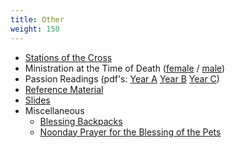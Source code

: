 ```yaml
---
title: Other
weight: 150
---
```


- [Stations of the Cross](stations)
- Ministration at the Time of Death ([female](atdeath/atdeath-f) / [male](atdeath/atdeath-m))
- Passion Readings (pdf's: [Year A](http://cdn.boidem.org/2023/PassionReading-YearA.pdf) [Year B](http://cdn.boidem.org/2023/PassionReading-YearB.pdf) [Year C](http://cdn.boidem.org/2023/PassionReading-YearC.pdf))
- [Reference Material](reference)
- [Slides](slides)
- Miscellaneous
  - [Blessing Backpacks](misc/blessingbackpacks)
  - [Noonday Prayer for the Blessing of the Pets](misc/stfrancis)
